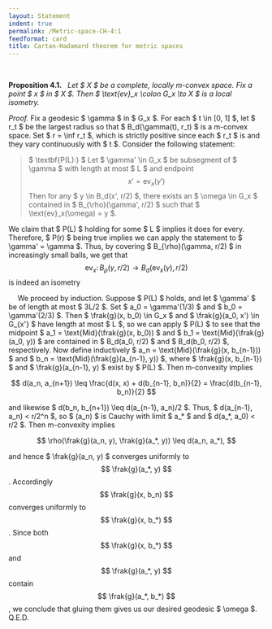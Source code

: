 ```yaml
---
layout: Statement
indent: true
permalink: /Metric-space-CH-4:1
feedformat: card
title: Cartan-Hadamard theorem for metric spaces
---
```

<br>
		
**Proposition 4.1.** &nbsp; *Let $ X $ be a complete, locally m-convex space. Fix a point $ x $ in $ X $. Then $ \text{ev}_x \colon G_x \to X $ is a local isometry.* 


*Proof.* Fix a geodesic $ \gamma $ in $ G_x $. For each $ t \in [0, 1] $, let $ r_t $ be the largest radius so that $ B_d(\gamma(t), r_t) $ is a m-convex space. Set $ r = \inf r_t $, which is strictly positive since each $ r_t $ is and they vary continuously with $ t $. Consider the following statement:


> $ \textbf{P(L):} $ Let $ \gamma' \in G_x $ be subsegment of $ \gamma $ with length at most $ L $ and endpoint $$ x' = \text{ev}_x(\gamma') $$ Then for any $ y \in B_d(x', r/2) $, there exists an $ \omega \in G_x $ contained in $ B_{\rho}(\gamma', r/2) $ such that $ \text{ev}_x(\omega) = y $.


We claim that $ P(L) $ holding for some $ L $ implies it does for every. Therefore, $ P(r) $ being true implies we can apply the statement to $ \gamma' = \gamma $. Thus, by covering $ B_{\rho}(\gamma, r/2) $ in increasingly small balls, we get that $$ \text{ev}_x \colon B_{\rho}(\gamma, r/2) \to B_d(\text{ev}_x(\gamma), r/2) $$ is indeed an isometry
			

&emsp; We proceed by induction. Suppose $ P(L) $ holds, and let $ \gamma' $ be of length at most $ 3L/2 $. Set $ a_0 = \gamma'(1/3) $ and $ b_0 = \gamma'(2/3) $. Then $ \frak{g}(x, b_0) \in G_x $ and $ \frak{g}(a_0, x') \in G_{x'} $ have length at most $ L $, so we can apply $ P(L) $ to see that the midpoint $ a_1 = \text{Mid}(\frak{g}(x, b_0)) $ and $ b_1 = \text{Mid}(\frak{g}(a_0, y)) $ are contained in $ B_d(a_0, r/2) $ and $ B_d(b_0, r/2) $, respectively. Now define inductively $ a_n = \text{Mid}(\frak{g}(x, b_{n-1})) $ and $ b_n = \text{Mid}(\frak{g}(a_{n-1}, y)) $, where $ \frak{g}(x, b_{n-1}) $ and $ \frak{g}(a_{n-1}, y) $ exist by $ P(L) $. Then m-convexity implies 

$$
d(a_n, a_{n+1})
\leq \frac{d(x, x) + d(b_{n-1}, b_n)}{2}
= \frac{d(b_{n-1}, b_n)}{2}
$$

and likewise $ d(b_n, b_{n+1}) \leq d(a_{n-1}, a_n)/2 $. Thus, $ d(a_{n-1}, a_n) < r/2^n $, so $ (a_n) $ is Cauchy with limit $ a_* $ and $ d(a_*, a_0) < r/2 $. Then m-convexity implies 

$$
\rho(\frak{g}(a_n, y), \frak{g}(a_*, y)) \leq d(a_n, a_*),
$$

and hence $ \frak{g}(a_n, y) $ converges uniformly to $$ \frak{g}(a_*, y) $$. Accordingly $$ \frak{g}(x, b_n) $$ converges uniformly to $$ \frak{g}(x, b_*) $$. Since both $$ \frak{g}(x, b_*) $$ and $$ \frak{g}(a_*, y) $$ contain $$ \frak{g}(a_*, b_*) $$, we conclude that gluing them gives us our desired geodesic $ \omega $. Q.E.D.
